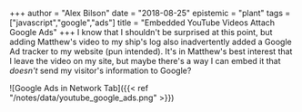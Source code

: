 +++
author = "Alex Bilson"
date = "2018-08-25"
epistemic = "plant"
tags = ["javascript","google","ads"]
title = "Embedded YouTube Videos Attach Google Ads"
+++
I know that I shouldn't be surprised at this point, but adding Matthew's video to my ship's log also inadvertently added a Google Ad tracker to my website (pun intended). It's in Matthew's best interest that I leave the video on my site, but maybe there's a way I can embed it that _doesn't_ send my visitor's information to Google?

![Google Ads in Network Tab]({{< ref "/notes/data/youtube_google_ads.png" >}})
